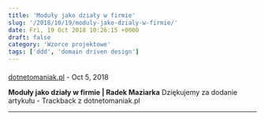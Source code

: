```yaml
---
title: 'Moduły jako działy w firmie'
slug: '/2018/10/19/moduly-jako-dzialy-w-firmie/'
date: Fri, 19 Oct 2018 10:26:15 +0000
draft: false
category: 'Wzorce projektowe'
tags: ['ddd', 'domain driven design']
---
```



#### 
[dotnetomaniak.pl](https://dotnetomaniak.pl/Moduly-jako-dzialy-w-firmie-Radek-Maziarka "") - <time datetime="2018-10-19 18:57:04">Oct 5, 2018</time>

**Moduły jako działy w firmie | Radek Maziarka** Dziękujemy za dodanie artykułu - Trackback z dotnetomaniak.pl
<hr />
